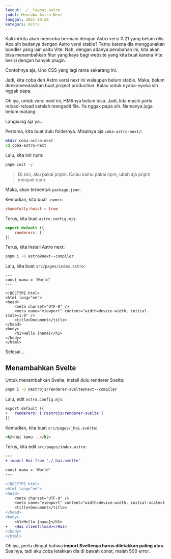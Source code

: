 ```yaml
---
layout: ./__layout.astro
judul: Mencoba Astro Next
tanggal: 2021-10-28
kategori: Astro
---
```


Kali ini kita akan mencoba bermain dengan Astro versi 0.21 yang belum rilis. Apa sih bedanya dengan Astro versi stable? Tentu karena dia menggunakan bundler yang lain yaitu Vite. Nah, dengan adanya perubahan ini, kita akan bisa menambahkan fitur yang kaya bagi website yang kita buat karena Vite berisi dengan banyak plugin. 

Contohnya aja, Uno CSS yang lagi rame sekarang ini.

Jadi, kita coba deh Astro versi next ini walaupun belum stable. Maka, belum direkomendasikan buat project production. Kalau untuk nyoba-nyoba sih nggak papa.

Oh iya, untuk versi next ini, HMRnya belum bisa. Jadi, kita masih perlu reload-reload setelah mengedit file. Ya nggak papa sih. Namanya juga belum matang.

Langsung aja ya...

Pertama, kita buat dulu foldernya. Misalnya aja `coba-astro-next/`:

```bash
mkdir coba-astro-next
cd coba-astro-next
```

Lalu, kita init npm:

```bash
pnpm init -y
```

> Di sini, aku pakai pnpm. Kalau kamu pakai npm, ubah aja pnpm menjadi npm.

Maka, akan terbentuk `package.json`.

Kemudian, kita buat `.npmrc`:

```toml
shamefully-hoist = true
```

Terus, kita buat `astro.config.mjs`:

```javascript
export default ({
	renderers: []
})
```

Terus, kita install Astro next:

```bash
pnpm i -D astro@next--compiler
```

Lalu, kita buat `src/pages/index.astro`:

```astro
---
const nama = 'World'
---

<!DOCTYPE html>
<html lang="en">
<head>
	<meta charset="UTF-8" />
	<meta name="viewport" content="width=device-width, initial-scale=1.0" />
	<title>Document</title>
</head>
<body>
	<h1>Hello {nama}</h1>
</body>
</html>
```

Selesai...

## Menambahkan Svelte

Untuk menambahkan Svelte, install dulu renderer Svelte:

```bash
pnpm i -D @astrojs/renderer-svelte@next--compiler
```

Lalu, edit `astro.config.mjs`:

```diff
export default ({
+	renderers: ['@astrojs/renderer-svelte']
})
```

Kemudian, kita buat `src/pages/_hai.svelte`:

```html
<h2>Hai kamu...</h2>
```

Terus, kita edit `src/pages/index.astro`:

```diff
---
+ import Hai from './_hai.svelte'

const nama = 'World'
---

<!DOCTYPE html>
<html lang="en">
<head>
	<meta charset="UTF-8" />
	<meta name="viewport" content="width=device-width, initial-scale=1.0" />
	<title>Document</title>
</head>
<body>
	<h1>Hello {nama}</h1>
+	<Hai client:load></Hai>
</body>
</html>
```

Oh iya, perlu diingat bahwa **import Sveltenya harus diletakkan paling atas**. Soalnya, tadi aku coba letakkan dia di bawah const, malah 500 error.
